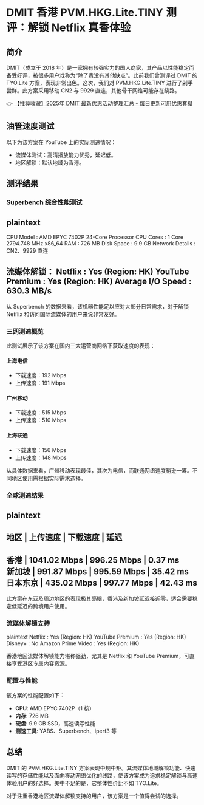 # DMIT 香港 PVM.HKG.Lite.TINY 测评：解锁 Netflix 真香体验

## 简介

DMIT（成立于 2018 年）是一家拥有较强实力的国人商家，其产品以性能稳定而备受好评，被很多用户戏称为“除了贵没有其他缺点”。此前我们曾测评过 DMIT 的 TYO.Lite 方案，表现非常出色。这次，我们对 PVM.HKG.Lite.TINY 进行了剁手尝鲜。此方案采用移动 CN2 与 9929 直连，其他骨干网络可能存在绕路。

👉 [【推荐收藏】2025年 DMIT 最新优惠活动整理汇总 - 每日更新可用优惠套餐](https://bit.ly/dmit_coupon)

## 油管速度测试

以下为该方案在 YouTube 上的实际测速情况：

- 流媒体测试：高清播放能力优秀，延迟低。
- 地区解锁：默认地域为香港。

## 测评结果

### Superbench 综合性能测试

plaintext
----------------------------------------------------------------------
 CPU Model            : AMD EPYC 7402P 24-Core Processor
 CPU Cores            : 1 Core 2794.748 MHz x86_64
 RAM                  : 726 MB
 Disk Space           : 9.9 GB
 Network Details      : CN2、9929 直连

 流媒体解锁：
 Netflix              : Yes (Region: HK)
 YouTube Premium      : Yes (Region: HK)
 Average I/O Speed    : 630.3 MB/s
----------------------------------------------------------------------


从 Superbench 的数据来看，该机器性能足以应对大部分日常需求，对于解锁 Netflix 和访问国际流媒体的用户来说非常友好。

### 三网测速概览

此测试展示了该方案在国内三大运营商网络下获取速度的表现：

#### 上海电信

- 下载速度：192 Mbps
- 上传速度：191 Mbps

#### 广州移动

- 下载速度：515 Mbps
- 上传速度：510 Mbps

#### 上海联通

- 下载速度：156 Mbps
- 上传速度：148 Mbps

从具体数据来看，广州移动表现最佳，其次为电信，而联通网络速度稍逊一筹。不同地区使用需根据实际需求选择。

### 全球测速结果

plaintext
----------------------------------------------------------------------------
 地区                    | 上传速度       | 下载速度       | 延迟     
----------------------------------------------------------------------------
 香港                    | 1041.02 Mbps  | 996.25 Mbps    | 0.37 ms  
 新加坡                 | 991.87 Mbps   | 995.59 Mbps    | 35.42 ms
 日本东京               | 435.02 Mbps   | 997.77 Mbps    | 42.43 ms
----------------------------------------------------------------------------


此方案在东亚及周边地区的表现极其亮眼，香港及新加坡延迟接近零，适合需要稳定低延迟的跨境用户使用。

### 流媒体解锁支持

plaintext
 Netflix              : Yes (Region: HK)
 YouTube Premium      : Yes (Region: HK)
 Disney+              : No
 Amazon Prime Video   : Yes (Region: HK)


香港地区流媒体解锁能力堪称强劲，尤其是 Netflix 和 YouTube Premium，可直接享受港区专属内容资源。

### 配置与性能

该方案的性能配置如下：

- **CPU**: AMD EPYC 7402P（1 核）
- **内存**: 726 MB
- **硬盘**: 9.9 GB SSD，高速读写性能
- **测速工具**: YABS、Superbench、iperf3 等

## 总结

DMIT 的 PVM.HKG.Lite.TINY 方案表现中规中矩。其流媒体地域解锁功能、快速读写的存储性能以及面向移动网络优化的线路，使该方案成为追求稳定解锁与高速体验用户的好选择。美中不足的是，它整体性价比不如 TYO.Lite。

对于注重香港地区流媒体解锁支持的用户，该方案是一个值得尝试的选择。